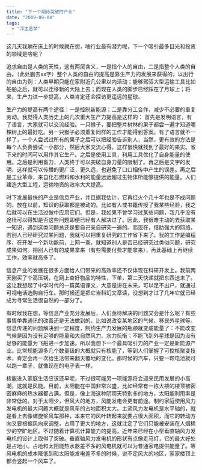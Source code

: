 ```yaml
---
title: "下一个期待突破的产业"
date: "2009-09-04"
tags: 
  - "浮生若梦"
---
```


这几天我躺在床上的时候就在想，啥行业最有潜力呢，下一个吸引最多目光和投资的领域是啥呢？

追求自由是人类的天性，这有两层含义，一是指个人的自由，二是指整个人类的自由。（此处删去xx字）整个人类的自由的提高是靠生产力的发展来获得的，以出行的自由为例：人类早期只能在家附近几公里以内活动；能够驾驭大型运输工具比如船舶之后，就可以迁移新的大陆上去；而现在人类的脚步已经踩在了月球上；将来，生产力进一步提高，人类肯定还会探访更遥远的星球。

生产力的提高有两个途径：一是控制新能源；二是靠分工合作，减少不必要的重复劳动。我觉得人类历史上的几次重大生产力提高是这样的： 首先是发明语言，有了语言，大家就可以交流经验。一只猴子，要把整片树林的果子都尝一遍才知道哪棵树上的最好吃。另一只猴子必须重复同样的工作才能得到答案。有了语言就不一样了，一个人尝试过所有的果子之后可以把经验告诉别人，当然，更有效的方法是每个人负责尝试一小部分，然后大家交流心得，这样很快就找到了最好的果实。省下来的时间可以用作其它生产。之后是使用工具，利用工具优化了自身能量的使用。之后是利用畜力，人类终于可以突破自身力量的限制了。再之后是文字的发明，这样就可以传播的更广泛，更久远，也避免了口口相传中产生的误差。再之后是工业革命，来自化石燃料和水利的能量远远超过生物体所能够提供的能量。人们建造大型工程，运输物资的效率大大提高。

时下发展最快的产业是信息产业，并且据我估计，它再红火个几十年也是不成问题的。放在以前，知识的获取都是被动的。比如有人或书籍传授了我某些经验，我之后就可以在生活过做中应用它们。但是，我如果不曾学习过某些问题，我几乎没有途径可以得知是否这些问题即便已经有人解决过了。因此，我很难主动的去获取某一知识，遇到这类问题总还是要自己亲自研究一遍的。而现在，借助强大的网络，若别人已经研究过某问题，我就可以把重复研究的工作省下来了。我的工作是编程序，在开发一个新功能前，上网一查，就知道别人是否已经研究过类似问题，研究成果如何。把别人已有的成果拿来（有些需要付费才能拿来），再此基础上再继续工作，效率就高多了。

信息产业的发展在很多方面给人们带来的高效率还不仅体现在科研开发上。我前两天刚买了个高压锅，在网上查好物品的特性，下单，第二天快递就把东西送来了。这让我想起了中学时代的一篇英语课文，大意是讲在未来，可以足不出户，就通过可视电话选购自行车。那时候还是把它当科幻文章读，没想到才过了几年它就已经成为寻常生活很自然的一部分了。

有时候我在想，等信息产业充分发展后，人们亟待解决的问题又会是什么呢？有些事情单靠通讯的改善还是无法做到的，比如说改变某地区的气候、移民外星球等。信息传递的问题解决到一定程度，制约生产力发展的瓶颈就变成能量了：不能改变气候是因为没有足够的能量和大自然风力、水力抗衡；不能飞到外星球是因为没有足够的能量为飞船进一步加速。所以我想下一个最具吸引力的产业一定是新能源产业。比常规能源多几个数量级的大概就只有核能了，等到人们掌握了可控核聚变技术，肯定会再一次给生活带来翻天覆地的变化。那时候的汽车，只要一颗电池就可以跑一辈子，就像现在的电子表一样。

核能进入家庭生活应该还早呢，不过很可能另一项能源将会迎来民用发展的小高潮，这就是风能。目前，太阳能在中国非常兴盛，比如经常有一栋大楼的楼顶被密密麻麻的热水器都占满。但是，像上海这种阴雨天特别多的地方，太阳能利用率是非常低的。对于太阳少，但风大的地方，风能发电会更有前途。制约家庭使用风力发电机的最大问题大概就是风车的占地面积太大。主流风力发电机是水平轴的，就是看上去像螺旋桨风车那种，本来它的风叶转起来就要占很大面积，而它的转动方向又要根据风向来调整，占用了更大的地方，这就注定了它们只能被安装在人烟稀少的空旷地区。不过随着计算机计算能力的提高，近年来已经在小型垂直轴风力发电机的设计上取得了突破。垂直轴风力发电机的形状有点像走马灯，它的最大好处是占地小。占地和太阳能热水器差不多的风电机就可以为普通家电提供能量了。等风电机的成本降低到和太阳能发电差不多的时候，说不定风大的地区，家家楼顶上都会竖起一个风车了。
